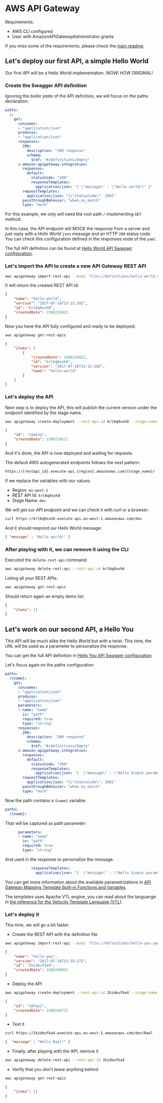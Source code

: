 # AWS API Gateway

Requirements:

- AWS CLI configured
- User with AmazonAPIGatewayAdministrator grants

If you miss some of the requirements, please check the [main readme](/README.md).

## Let's deploy our first API, a simple Hello World

Our first API will be a Hello World implementation. WOW! HOW ORIGINAL!

### Create the Swagger API definition

Ignoring the _boiler plate_ of the API definition, we will focus on the paths declaration:

```yaml
paths:
  /:
    get:
      consumes:
      - "application/json"
      produces:
      - "application/json"
      responses:
        200:
          description: "200 response"
          schema:
            $ref: "#/definitions/Empty"
      x-amazon-apigateway-integration:
        responses:
          default:
            statusCode: "200"
            responseTemplates:
              application/json: "{ \"message\" : \"Hello world!\" }"
        requestTemplates:
          application/json: "{\"statusCode\": 200}"
        passthroughBehavior: "when_no_match"
        type: "mock"
```

For this example, we only will need the root path `/` implementing `GET` method. 

In this case, the API endpoint will MOCK the response from a server and just reply with a _Hello World_ `json` message and an HTTP `200` status code. You can check this configuration defined in the responses node of the `yaml`.

The full API definition can be found at [Hello World API Swagger configuration](definitions/hello-world.yaml).

### Let's import the API to create a new API Gateway REST API

```bash
aws apigateway import-rest-api --body 'file://definitions/hello-world.yaml'
```

It will return the created REST API Id:

```json
{
    "name": "hello-world",
    "version": "2017-07-16T15:15:20Z",
    "id": "krl6q0xxh0",
    "createdDate": 1500226022
}
```

Now you have the API fully configured and ready to be deployed:

```bash
aws apigateway get-rest-apis
```

```json
{
    "items": [
        {
            "createdDate": 1500226022,
            "id": "krl6q0xxh0",
            "version": "2017-07-16T15:15:20Z",
            "name": "hello-world"
        }
    ]
}
```

### Let's deploy the API

Next step is to deploy the API, this will publish the current version under the endpoint identified by the stage name.

```bash
aws apigateway create-deployment --rest-api-id krl6q0xxh0 --stage-name 'dev'
```

```json
{
    "id": "cmqk1q",
    "createdDate": 1500226617
}
```

And it's done, the API is now deployed and waiting for requests.

The default AWS autogenerated endpoints follows the next pattern:

```perl
https://{restapi_id}.execute-api.{region}.amazonaws.com/{stage_name}/
```

If we replace the variables with our values:

- Region: `eu-west-1`
- REST API Id: `krl6q0xxh0`
- Stage Name: `dev`

We will get our API endpoint and we can check it with curl or a browser:

```bash
curl https://krl6q0xxh0.execute-api.eu-west-1.amazonaws.com/dev
```

And it should respond our Hello World message:

```json
{ "message" : "Hello world!" }
```

### After playing with it, we can remove it using the CLI

Executed the `delete-rest-api` command:

```bash
aws apigateway delete-rest-api --rest-api-id krl6q0xxh0
```

Listing all your REST APIs:

```bash
aws apigateway get-rest-apis
```

Should return again an empty items list:

```json
{
    "items": []
}
```

## Let's work on our second API, a Hello You

This API will be much alike the Hello World but with a twist. This time, the URL will be used as a parameter to personalize the response. 

You can get the full API definition in [Hello You API Swagger configuration](definitions/hello-you.yaml). 

Let's focus again on the paths configuration:

```yaml
paths:
  /{name}:
    get:
      consumes:
      - "application/json"
      produces:
      - "application/json"
      parameters:
      - name: "name"
        in: "path"
        required: true
        type: "string"
      responses:
        200:
          description: "200 response"
          schema:
            $ref: "#/definitions/Empty"
      x-amazon-apigateway-integration:
        responses:
          default:
            statusCode: "200"
            responseTemplates:
              application/json: "{  \"message\" : \"Hello $input.params('name')!\" }"
        requestTemplates:
          application/json: "{\"statusCode\": 200}"
        passthroughBehavior: "when_no_match"
        type: "mock"
```

Now the path contains a `{name}` variable:

```yaml
paths:
  /{name}:
```

That will be captured as path parameter:

```yaml
      parameters:
      - name: "name"
        in: "path"
        required: true
        type: "string"
```

And used in the response to personalize the message:

```yaml
            responseTemplates:
              application/json: "{  \"message\" : \"Hello $input.params('name')!\" }"
```

You can get more information about the available parametrizations in [API Gateway Mapping Template Built-in Functions and Variables](http://docs.aws.amazon.com/apigateway/latest/developerguide/api-gateway-mapping-template-reference.html).

The templates uses Apache VTL engine, you can read about the languange in [the reference for the Velocity Template Language (VTL)](http://velocity.apache.org/engine/1.7/vtl-reference.html).


### Let's deploy it

This time, we will go a bit faster:

- Create the REST API with the definition file

```bash
aws apigateway import-rest-api --body 'file://definitions/hello-you.yaml'
```

```json
{
    "name": "hello-you",
    "version": "2017-07-16T15:35:27Z",
    "id": "2kideufka4",
    "createdDate": 1500240051
}
```

- Deploy the API

```bash
aws apigateway create-deployment --rest-api-id 2kideufka4 --stage-name 'dev'
```

```json
{
    "id": "z0fwy1",
    "createdDate": 1500240723
}
```

- Test it

```bash
curl https://2kideufka4.execute-api.eu-west-1.amazonaws.com/dev/Rael
```

```json
{  "message" : "Hello Rael!" }
```

- Finally, after playing with the API, remove it

```bash
aws apigateway delete-rest-api --rest-api-id 2kideufka4
```

- Verify that you don't leave anything behind

```bash
aws apigateway get-rest-apis
```

```json
{
    "items": []
}
```
